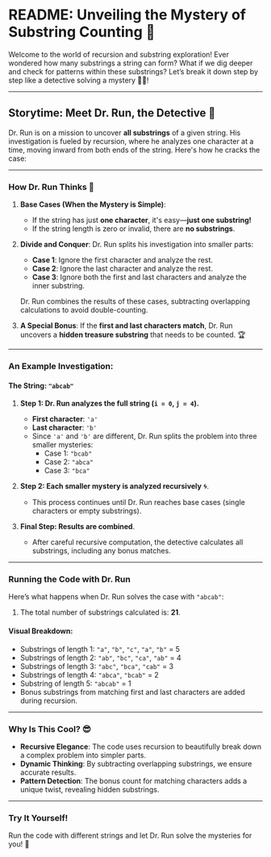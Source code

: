 # README: Unveiling the Mystery of Substring Counting 🚀

Welcome to the world of recursion and substring exploration! Ever wondered how many substrings a string can form? What if we dig deeper and check for patterns within these substrings? Let’s break it down step by step like a detective solving a mystery 🕵️‍♂️!

---

## Storytime: Meet Dr. Run, the Detective 🧐

Dr. Run is on a mission to uncover **all substrings** of a given string. His investigation is fueled by recursion, where he analyzes one character at a time, moving inward from both ends of the string. Here's how he cracks the case:

---

### **How Dr. Run Thinks** 🤔

1. **Base Cases (When the Mystery is Simple)**:
   - If the string has just **one character**, it's easy—**just one substring!**
   - If the string length is zero or invalid, there are **no substrings**.

2. **Divide and Conquer**:
   Dr. Run splits his investigation into smaller parts:
   - **Case 1**: Ignore the first character and analyze the rest.
   - **Case 2**: Ignore the last character and analyze the rest.
   - **Case 3**: Ignore both the first and last characters and analyze the inner substring.

   Dr. Run combines the results of these cases, subtracting overlapping calculations to avoid double-counting.

3. **A Special Bonus**:
   If the **first and last characters match**, Dr. Run uncovers a **hidden treasure substring** that needs to be counted. 🏆

---

### **An Example Investigation:**

#### The String: `"abcab"`

1. **Step 1: Dr. Run analyzes the full string (`i = 0`, `j = 4`).**
   - **First character**: `'a'`
   - **Last character**: `'b'`
   - Since `'a'` and `'b'` are different, Dr. Run splits the problem into three smaller mysteries:
     - Case 1: `"bcab"`
     - Case 2: `"abca"`
     - Case 3: `"bca"`

2. **Step 2: Each smaller mystery is analyzed recursively** 🌀.
   - This process continues until Dr. Run reaches base cases (single characters or empty substrings).

3. **Final Step: Results are combined**.
   - After careful recursive computation, the detective calculates all substrings, including any bonus matches.

---

### **Running the Code with Dr. Run**

Here’s what happens when Dr. Run solves the case with `"abcab"`:

1. The total number of substrings calculated is: **21**.

#### Visual Breakdown:
- Substrings of length 1: `"a"`, `"b"`, `"c"`, `"a"`, `"b"` = 5
- Substrings of length 2: `"ab"`, `"bc"`, `"ca"`, `"ab"` = 4
- Substrings of length 3: `"abc"`, `"bca"`, `"cab"` = 3
- Substrings of length 4: `"abca"`, `"bcab"` = 2
- Substring of length 5: `"abcab"` = 1
- Bonus substrings from matching first and last characters are added during recursion.

---

### **Why Is This Cool?** 😎

- **Recursive Elegance**: The code uses recursion to beautifully break down a complex problem into simpler parts.
- **Dynamic Thinking**: By subtracting overlapping substrings, we ensure accurate results.
- **Pattern Detection**: The bonus count for matching characters adds a unique twist, revealing hidden substrings.

---

### **Try It Yourself!**

Run the code with different strings and let Dr. Run solve the mysteries for you! 🌟